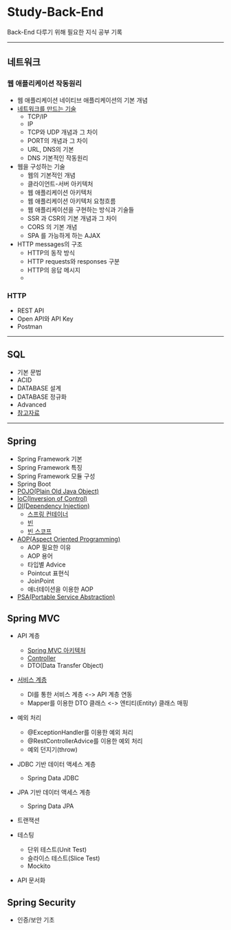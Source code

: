 # Study-Back-End
Back-End 다루기 위해 필요한 지식 공부 기록

---

## 네트워크

### 웹 애플리케이션 작동원리

- 웹 애플리케이션 네이티브 애플리케이션의 기본 개념
- [네트워크를 만드는 기술](https://infinite-power.tistory.com/78)
  - TCP/IP
  - IP
  - TCP와 UDP 개념과 그 차이
  - PORT의 개념과 그 차이
  - URL, DNS의 기본
  - DNS 기본적인 작동원리
- 웹을 구성하는 기술
  - 웹의 기본적인 개념
  - 클라이언트-서버 아키텍처
  - 웹 애플리케이션 아키텍처
  - 웹 애플리케이션 아키텍처 요청흐름
  - 웹 애플리케이션을 구현하는 방식과 기술들
  - SSR 과 CSR의 기본 개념과 그 차이
  - CORS 의 기본 개념
  - SPA 를 가능하게 하는 AJAX
- HTTP messages의 구조
  - HTTP의 동작 방식
  - HTTP requests와 responses 구분
  - HTTP의 응답 메시지
  - 


### HTTP
- REST API
- Open API와 API Key
- Postman

---

## SQL
- 기본 문법
- ACID
- DATABASE 설계
- DATABASE 정규화
- Advanced
- [참고자료]([https://github.com/PgmJun/Study_BackEnd/blob/main/HTTP/HTTP-TIL.md#%EC%BF%A0%ED%82%A4](https://websitesetup.org/wp-content/uploads/2020/08/SQL-Cheat-Sheet-websitesetup.pdf))
---

## Spring
- Spring Framework 기본
- Spring Framework 특징
- Spring Framework 모듈 구성
- Spring Boot
- [POJO(Plain Old Java Object)](https://infinite-power.tistory.com/84)
- [IoC(Inversion of Control)](https://infinite-power.tistory.com/84)
- [DI(Dependency Injection)](https://infinite-power.tistory.com/88)
  - [스프링 컨테이너](https://infinite-power.tistory.com/92)
  - [빈](https://infinite-power.tistory.com/92)
  - [빈 스코프](https://infinite-power.tistory.com/92)
- [AOP(Aspect Oriented Programming)](https://infinite-power.tistory.com/84)
  - AOP 필요한 이유
  - AOP 용어
  - 타입별 Advice
  - Pointcut 표현식
  - JoinPoint
  - 애너테이션을 이용한 AOP
- [PSA(Portable Service Abstraction)](https://infinite-power.tistory.com/84)

## Spring MVC
- API 계층
  - [Spring MVC 아키텍처](https://infinite-power.tistory.com/93?category=1008481)
  - [Controller](https://infinite-power.tistory.com/94)
  - DTO(Data Transfer Object)

- [서비스 계층](https://infinite-power.tistory.com/98)
  - DI를 통한 서비스 계층 <-> API 계층 연동
  - Mapper를 이용한 DTO 클래스 <-> 엔티티(Entity) 클래스 매핑

- 예외 처리
  - @ExceptionHandler를 이용한 예외 처리
  - @RestControllerAdvice를 이용한 예외 처리
  - 예외 던지기(throw)

- JDBC 기반 데이터 액세스 계층
  - Spring Data JDBC
  
- JPA 기반 데이터 액세스 계층
  - Spring Data JPA

- 트랜잭션

- 테스팅
  - 단위 테스트(Unit Test)
  - 슬라이스 테스트(Slice Test)
  - Mockito
  
- API 문서화

## Spring Security
- 인증/보안 기초
